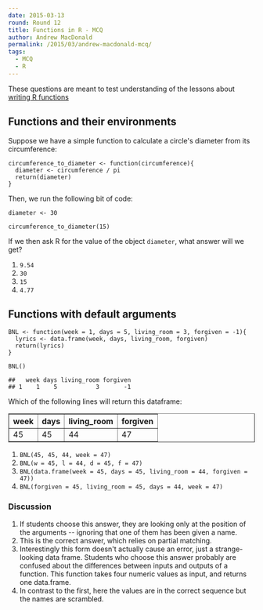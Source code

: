 ```yaml
---
date: 2015-03-13
round: Round 12
title: Functions in R - MCQ
author: Andrew MacDonald
permalink: /2015/03/andrew-macdonald-mcq/
tags:
  - MCQ
  - R
---
```


These questions are meant to test understanding of the lessons about [writing R functions](http://swcarpentry.github.io/r-novice-inflammation/02-func-R.html)

Functions and their environments
--------------------------------

Suppose we have a simple function to calculate a circle's diameter from
its circumference:

    circumference_to_diameter <- function(circumference){
      diameter <- circumference / pi
      return(diameter)
    }

Then, we run the following bit of code:

    diameter <- 30

    circumference_to_diameter(15)

If we then ask R for the value of the object `diameter`, what answer
will we get?

1.  `9.54`
2.  `30`
3.  `15`
4.  `4.77`

Functions with default arguments
--------------------------------

    BNL <- function(week = 1, days = 5, living_room = 3, forgiven = -1){
      lyrics <- data.frame(week, days, living_room, forgiven)
      return(lyrics)
    }

    BNL()

    ##   week days living_room forgiven
    ## 1    1    5           3       -1

Which of the following lines will return this dataframe:

<table border="1">
<tr>
<th>week</th>
<th>days</th>
<th>living_room</th>
<th>forgiven</th>
</tr>
<tr>
<td>45</td>
<td>45</td>
<td>44</td>
<td>47</td>
</tr>
</table>

1.  `BNL(45, 45, 44, week = 47)`
2.  `BNL(w = 45, l = 44, d = 45, f = 47)`
3.  `BNL(data.frame(week = 45, days = 45, living_room = 44, forgiven = 47))`
4.  `BNL(forgiven = 45, living_room = 45, days = 44, week = 47)`

### Discussion

1.  If students choose this answer, they are looking only at the
    position of the arguments -- ignoring that one of them has been
    given a name.
2.  This is the correct answer, which relies on partial matching.
3.  Interestingly this form doesn't actually cause an error, just a
    strange-looking data frame. Students who choose this answer probably
    are confused about the differences between inputs and outputs of a
    function. This function takes four numeric values as input, and
    returns one data.frame.
4.  In contrast to the first, here the values are in the correct
    sequence but the names are scrambled.
